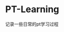 






































































































































































# PT-Learning
记录一些日常的pt学习过程
